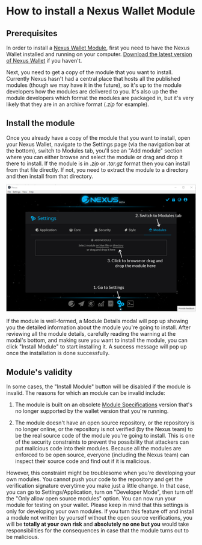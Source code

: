 # How to install a Nexus Wallet Module

## Prerequisites

In order to install a [Nexus Wallet Module](./README.md), first you need to have the Nexus Wallet installed and running on your computer. [Download the latest version of Nexus Wallet](https://github.com/Nexusoft/NexusInterface/releases/latest) if you haven't.

Next, you need to get a copy of the module that you want to install. Currently Nexus hasn't had a central place that hosts all the published modules (though we may have it in the future), so it's up to the module developers how the modules are delivered to you. It's also up the the module developers which format the modules are packaged in, but it's very likely that they are in an archive format (_.zip_ for example).

## Install the module

Once you already have a copy of the module that you want to install, open your Nexus Wallet, navigate to the Settings page (via the navigation bar at the bottom), switch to Modules tab, you'll see an "Add module" section where you can either browse and select the module or drag and drop it there to install. If the module is in _.zip_ or _.tar.gz_ format then you can install from that file directly. If not, you need to extract the module to a directory and then install from that directory.

![Install a Nexus Wallet Module](./install-module.PNG)

If the module is well-formed, a Module Details modal will pop up showing you the detailed information about the module you're going to install. After reviewing all the module details, carefully reading the warning at the modal's bottom, and making sure you want to install the module, you can click "Install Module" to start installing it. A success message will pop up once the installation is done successfully.

## Module's validity

In some cases, the "Install Module" button will be disabled if the module is invalid. The reasons for which an module can be invalid include:

1. The module is built on an obsolete [Module Specifications](./developer-guide/module-specifications.md) version that's no longer supported by the wallet version that you're running.

2. The module doesn't have an open source repository, or the repository is no longer online, or the repository is not verified (by the Nexus team) to be the real source code of the module you're going to install. This is one of the security constraints to prevent the possibility that attackers can put malicious code into their modules. Because all the modules are enforced to be open source, everyone (including the Nexus team) can inspect their source code and find out if it is malicious.

However, this constraint might be troublesome when you're developing your own modules. You cannot push your code to the repository and get the verification signature everytime you make just a little change. In that case, you can go to Settings/Application, turn on "Developer Mode", then turn off the "Only allow open source modules" option. You can now run your module for testing on your wallet. Please keep in mind that this settings is only for developing your own modules. If you turn this feature off and install a module not written by yourself without the open source verifications, you will be **totally at your own risk** and **absolutely no one but you** would take responsibilities for the consequences in case that the module turns out to be malicious.
